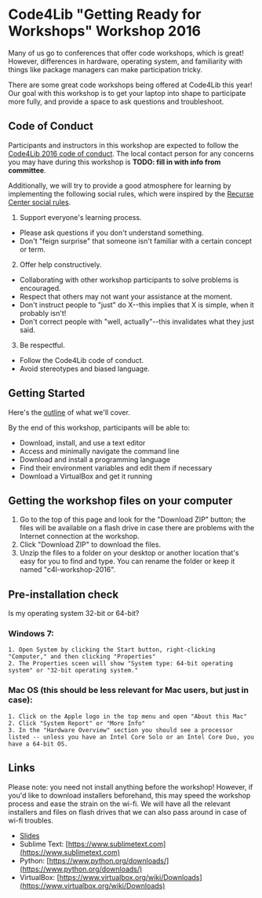 # Code4Lib "Getting Ready for Workshops" Workshop 2016
Many of us go to conferences that offer code workshops, which is great! However, differences in hardware, operating system, and familiarity with things like package managers can make participation tricky. 

There are some great code workshops being offered at Code4Lib this year! Our goal with this workshop is to get your laptop into shape to participate more fully, and provide a space to ask questions and troubleshoot.

## Code of Conduct

Participants and instructors in this workshop are expected to follow the [Code4Lib 2016 code of conduct](http://2016.code4lib.org/conduct.html). The local contact person for any concerns you may have during this workshop is **TODO: fill in with info from committee**.

Additionally, we will try to provide a good atmosphere for learning by implementing the following social rules, which were inspired by the [Recurse Center social rules](https://www.recurse.com/manual#sub-sec-social-rules).

1. Support everyone's learning process.
  * Please ask questions if you don't understand something. 
  * Don't "feign surprise" that someone isn't familiar with a certain concept or term.

2. Offer help constructively.
  * Collaborating with other workshop participants to solve problems is encouraged.
  * Respect that others may not want your assistance at the moment.
  * Don't instruct people to "just" do X--this implies that X is simple, when it probably isn't!
  * Don't correct people with "well, actually"--this invalidates what they just said. 

3. Be respectful.
  * Follow the Code4Lib code of conduct.
  * Avoid stereotypes and biased language.

## Getting Started
Here's the [outline](outline.md) of what we'll cover.

By the end of this workshop, participants will be able to:
* Download, install, and use a text editor
* Access and minimally navigate the command line
* Download and install a programming language
* Find their environment variables and edit them if necessary
* Download a VirtualBox and get it running

## Getting the workshop files on your computer
1. Go to the top of this page and look for the "Download ZIP" button; the files will be available on a flash drive in case there are problems with the Internet connection at the workshop.
2. Click "Download ZIP" to download the files. 
3. Unzip the files to a folder on your desktop or another location that's easy for you to find and type. You can rename the folder or keep it named "c4l-workshop-2016".

## Pre-installation check
Is my operating system 32-bit or 64-bit? 

### Windows 7:
	1. Open System by clicking the Start button, right-clicking "Computer," and then clicking "Properties"
	2. The Properties sceen will show "System type: 64-bit operating system" or "32-bit operating system."
### Mac OS (this should be less relevant for Mac users, but just in case):
	1. Click on the Apple logo in the top menu and open "About this Mac"
	2. Click "System Report" or "More Info"
	3. In the "Hardware Overview" section you should see a processor listed -- unless you have an Intel Core Solo or an Intel Core Duo, you have a 64-bit OS.

## Links
Please note: you need not install anything before the workshop! However, if you'd like to download installers beforehand, this may speed the workshop process and ease the strain on the wi-fi.
We will have all the relevant installers and files on flash drives that we can also pass around in case of wi-fi troubles.
* [Slides](https://goo.gl/hpSTIg)
* Sublime Text: [https://www.sublimetext.com](https://www.sublimetext.com)
* Python: [https://www.python.org/downloads/](https://www.python.org/downloads/)
* VirtualBox: [https://www.virtualbox.org/wiki/Downloads](https://www.virtualbox.org/wiki/Downloads)

